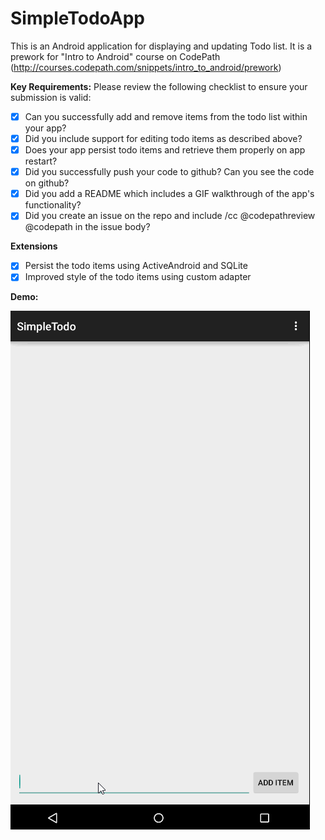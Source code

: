 # SimpleTodoApp
This is an Android application for displaying and updating Todo list. It is a prework for "Intro to Android" course on CodePath (http://courses.codepath.com/snippets/intro_to_android/prework)

**Key Requirements:**
Please review the following checklist to ensure your submission is valid:
- [x] Can you successfully add and remove items from the todo list within your app?
- [x] Did you include support for editing todo items as described above?
- [x] Does your app persist todo items and retrieve them properly on app restart?
- [x] Did you successfully push your code to github? Can you see the code on github?
- [x] Did you add a README which includes a GIF walkthrough of the app's functionality?
- [x] Did you create an issue on the repo and include /cc @codepathreview @codepath in the issue body?

**Extensions**
- [x] Persist the todo items using ActiveAndroid and SQLite
- [x] Improved style of the todo items using custom adapter

**Demo:**

![alt tag](https://github.com/unsuthee/SimpleTodoApp/blob/master/simple_todo_demo.gif)
